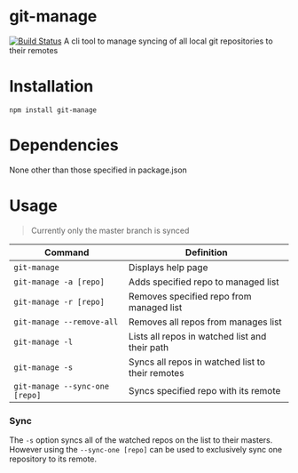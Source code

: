 # git-manage
[![Build Status](https://travis-ci.org/plunkinguitar/git-manage.svg?branch=master)](https://travis-ci.org/plunkinguitar/git-manage)
A cli tool to manage syncing of all local git repositories to their
remotes

# Installation
`npm install git-manage`

# Dependencies
None other than those specified in package.json

# Usage

> Currently only the master branch is synced

|Command     |Definition   |
|------------|-----------|
|`git-manage`|Displays help page|
|`git-manage -a [repo]`|Adds specified repo to managed list|
|`git-manage -r [repo]`|Removes specified repo from managed list|
|`git-manage --remove-all`|Removes all repos from manages list|
|`git-manage -l`|Lists all repos in watched list and their path|
|`git-manage -s`|Syncs all repos in watched list to their remotes|
|`git-manage --sync-one [repo]`|Syncs specified repo with its remote|
### Sync
The `-s` option syncs all of the watched repos on the list to their
masters. However using the `--sync-one [repo]` can be used to
exclusively sync one repository to its remote.
